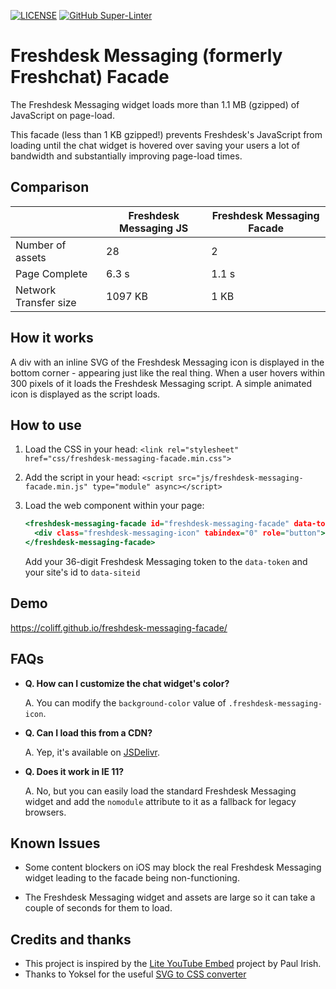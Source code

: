 [![LICENSE](https://img.shields.io/badge/license-MIT-lightgrey.svg)](https://raw.githubusercontent.com/coliff/freshdesk-messaging-facade/main/LICENSE)
[![GitHub Super-Linter](https://github.com/coliff/freshdesk-messaging-facade/workflows/Lint%20Code%20Base/badge.svg)](https://github.com/marketplace/actions/super-linter)

# Freshdesk Messaging (formerly Freshchat) Facade

The Freshdesk Messaging widget loads more than 1.1 MB (gzipped) of JavaScript on page-load.

This facade (less than 1 KB gzipped!) prevents Freshdesk's JavaScript from loading until the chat widget is hovered over saving your users a lot of bandwidth and substantially improving page-load times.

## Comparison

|                       | Freshdesk Messaging JS | Freshdesk Messaging Facade |
| --------------------- | ---------------------- | -------------------------- |
| Number of assets      | 28                     | 2                          |
| Page Complete         | 6.3 s                  | 1.1 s                      |
| Network Transfer size | 1097 KB                | 1 KB                       |

## How it works

A div with an inline SVG of the Freshdesk Messaging icon is displayed in the bottom corner - appearing just like the real thing. When a user hovers within 300 pixels of it loads the Freshdesk Messaging script. A simple animated icon is displayed as the script loads.

## How to use

1. Load the CSS in your head: `<link rel="stylesheet" href="css/freshdesk-messaging-facade.min.css">`

2. Add the script in your head: `<script src="js/freshdesk-messaging-facade.min.js" type="module" async></script>`

3. Load the web component within your page:

   ```htm
   <freshdesk-messaging-facade id="freshdesk-messaging-facade" data-token="" data-siteid="" hidden>
     <div class="freshdesk-messaging-icon" tabindex="0" role="button"></div>
   </freshdesk-messaging-facade>
   ```

   Add your 36-digit Freshdesk Messaging token to the `data-token` and your site's id to `data-siteid`

## Demo

https://coliff.github.io/freshdesk-messaging-facade/

## FAQs

- **Q. How can I customize the chat widget's color?**

  A. You can modify the `background-color` value of `.freshdesk-messaging-icon`.

- **Q. Can I load this from a CDN?**

  A. Yep, it's available on [JSDelivr](https://cdn.jsdelivr.net/gh/coliff/freshdesk-messaging-facade/).

- **Q. Does it work in IE 11?**

  A. No, but you can easily load the standard Freshdesk Messaging widget and add the `nomodule` attribute to it as a fallback for legacy browsers.

## Known Issues

- Some content blockers on iOS may block the real Freshdesk Messaging widget leading to the facade being non-functioning.

- The Freshdesk Messaging widget and assets are large so it can take a couple of seconds for them to load.

## Credits and thanks

- This project is inspired by the [Lite YouTube Embed](https://github.com/paulirish/lite-youtube-embed) project by Paul Irish.
- Thanks to Yoksel for the useful [SVG to CSS converter](https://yoksel.github.io/url-encoder/)
